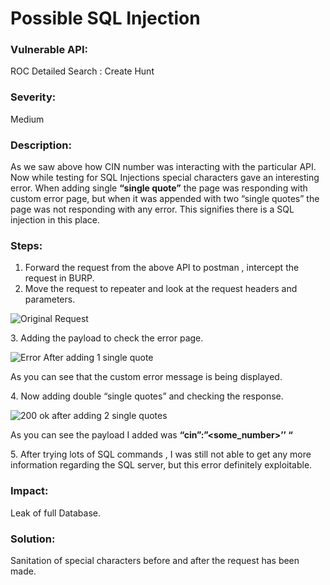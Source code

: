 # Possible SQL Injection

### Vulnerable API:

ROC Detailed Search :  Create Hunt

### Severity:

&#x20;Medium

### Description:

As we saw above how CIN number was interacting with the particular API. Now while testing for SQL Injections special characters gave an interesting error. When  adding single **“single quote”** the page was responding with custom error page, but when it was appended with  two “single quotes” the page was not responding with any error. This signifies there is a SQL injection in this place.

### Steps:

1. Forward the request from the above API to postman , intercept the request in BURP.
2. Move the request to repeater and look at the request headers and parameters.

![Original Request](https://lh6.googleusercontent.com/wdUbIqfyFJ3-g9XzcxL1Zbg6abluJaxNsGukUziZk6fakXpUsIrOwyzgJ34y1I73djrLRVXACgc5xcGP\_N3kSTE0mt\_Xr7yq8285LbFA6nfl1QKCz9RmuBGRjNZDoHvz1pViBKZc)

3\. Adding the payload to check the error page.

![Error After adding 1 single quote](https://lh4.googleusercontent.com/uhfjlrnFweZTvamsFnYpMkoN66XUR3R86X50Y6xVC\_\_d-4phLuCnevZhvkhphvizuH97ldECEln7jMRpXjKRQcgw8qzWQ5qDVMM4\_uVf0BKy9r0v2LG3N2HYp\_xJn6vDO0zwksYC)

As you can see that the custom error message is being displayed.

4\. Now adding double “single quotes”  and checking the response.

![200 ok after adding 2 single quotes](https://lh4.googleusercontent.com/Qr\_o4rUKxnDDLEHF7XC9Ez\_5mgA\_D92LJm87Vhm25hd3UgsXT2JLkeSTWnn5TJY2epOKpzMUHEIz31fhgy8NmSlLlen3RF6EuN4baGz-zPwhveJbXzlIdyToHyzM0kzkBgcsEScg)

As you can see the payload I added was **“cin”:”\<some\_number>’’ “**

5\. After trying lots of SQL commands , I was still not able to get any more information regarding the SQL server, but this error definitely exploitable.

### Impact:

Leak of full Database.

### Solution:

Sanitation of special characters before and after the request has been made.

###
